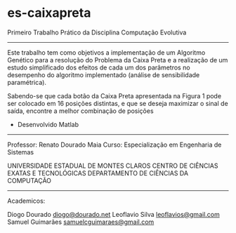 es-caixapreta
=============

Primeiro Trabalho Prático da Disciplina Computação Evolutiva

--------------------------------------------------------------

Este trabalho tem como objetivos a implementação de um Algoritmo Genético para a resolução do Problema da Caixa Preta e a realização de um estudo simplificado dos efeitos de cada um dos parâmetros no desempenho do algoritmo implementado (análise de sensibilidade paramétrica).

Sabendo-se que cada botão da Caixa Preta apresentada na Figura 1 pode ser colocado em 16 posições distintas, e que se deseja maximizar o sinal de saída, encontre a melhor combinação de posições

* Desenvolvido Matlab

--------------------------------------------------------------

Professor: Renato Dourado Maia
Curso: Especialização em Engenharia de Sistemas

UNIVERSIDADE ESTADUAL DE MONTES CLAROS
CENTRO DE CIÊNCIAS EXATAS E TECNOLÓGICAS
DEPARTAMENTO DE CIÊNCIAS DA COMPUTAÇÃO

--------------------------------------------------------------

Academicos:

Diogo Dourado <diogo@dourado.net>
Leoflavio Silva <leoflavios@gmail.com>
Samuel Guimarães <samuelcguimaraes@gmail.com>


	
